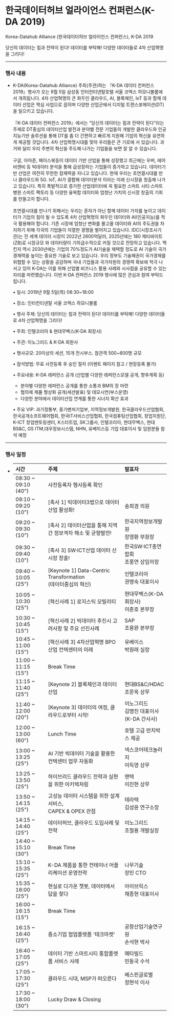 # 한국데이터허브 얼라이언스 컨퍼런스(K-DA 2019)

Korea-Datahub Alliance (한국데이터허브 얼라이언스 컨퍼런스), K-DA 2019

당신의 데이터는 힘과 전략이 된다! 데이터를 부탁해! 다양한 데이터들로 4차 산업혁명을 그리다!

----

### 행사 내용

- K-DA(Korea-Datahub Alliance) 주최(주관)하는 『K-DA 데이터 컨퍼런스 2019』행사가 오는 9월 5일 삼성동 인터컨티넨탈호텔 서울 코엑스 하모니볼룸에서 개최됩니다. 4차 산업혁명의 큰 화두인 클라우드, AI, 블록체인, IoT 등과 함께 데이터 산업은 핵심 사업으로 꼽히며 다양한 산업군에서 디지털 트랜스포메이션(DT)을 일으키고 있습니다.
<br><br>
『K-DA 데이터 컨퍼런스 2019』에서는 “당신의 데이터는 힘과 전략이 된다”라는 주제로 DT중심의 데이터산업 발전과 분야별 전문 기업들의 개발한 클라우드와 인공지능기반 솔루션을 통해 DT를 좀 더 간편하고 빠르게 지원해 기업의 혁신을 유연하게 제공할 것입니다. 4차 산업혁명시대를 맞아 우리들은 큰 기로에 서 있습니다. 과거와 달리 우리 주변의 혁신을 주도해 나가는 기업들을 보면 잘 알 수 있습니다.
<br><br>
구글, 아마존, 페이스북등이 데이터 기반 산업을 통해 성장했고 최근에는 우버, 에어비앤비 등 빅데이터 분석을 통해 급성장하는 기업들이 증가하고 있습니다. 데이터기반 산업은 여전히 무한한 잠재력을 지니고 있습니다. 현재 우리는 초연결시대를 만나 클라우드와 5G. IoT, AI가 결합해 데이터분석 이라는 미래 신시장을 창출해 나가고 있습니다. 특히 폭발적으로 증가한 산업데이터에 꼭 필요한 스마트 시티·스마트 병원 스마트 팩토리 등 다양한 융복합 데이터와 엄청난 가치의 신시장 창출의 기회를 만들고자 합니다.
<br><br>
초연결시대를 만나기 위해서는 우리는 혼자가 아닌 함께 데이터 가치를 높이고 데이터가 기업의 힘이 될 수 있도록 4차 산업혁명의 화두인 데이터와 AI(인공지능)를 적극 활용해야 합니다. 기존 시장에 엄청난 변화를 몰고올 데이터와 AI의 주도권을 차지하기 위해 각국의 기업들이 치열한 경쟁을 벌어지고 있습니다. IDC(시장조사기관)는 전 세계 데이터 시장이 2022년 2600억달러, 2025년에는 180 제타바이트(ZB)로 시장규모 와 데이터량이 기하급수적으로 커질 것으로 전망하고 있습니다. 맥킨지 역시 2030년에는 기업의 70%정도가 AI기술을 채택할 정도로 AI 기술이 국가 경제력을 높이는 중요한 기술로 보고 있습니다. 우리 정부도 기술패권이 국가경제를 위협할 수 있는 상황을 공감하며 국내 기업들과 국가차원의 경쟁력 확보에 적극 나서고 있어 K-DA는 이를 위해 산업별 비즈니스 활용 사례와 시사점을 공유할 수 있는 자리를 마련했습니다. 이번 K-DA 컨퍼런스 2019 행사에 많은 관심과 참여 부탁드립니다.

 

    • 일시: 2019년 9월 5일(목) 08:30~18:00

    • 장소: 인터컨티넨탈 서울 코엑스 하모니볼룸

    • 행사 주제: 당신의 데이터는 힘과 전략이 된다! 데이터를 부탁해! 다양한 데이터들로 4차 산업혁명을 그리다!

    • 주최: 인텔코리아 & 현대무벡스(K-DA 회장사)

    • 주관: 이노그리드 & K-DA 회원사

    • 행사규모: 20이상의 세션, 15개 전시부스. 참관객 500~600명 규모

    • 참석방법: 무료 사전등록 후 승인 절차 (이벤트 페이지 참고 / 현장등록 불가)

    • 주요내용: K-DA 레퍼런스 공개 (산업별 다양한 레퍼런스모델 공개, 향후계획 등)

    - 분야별 다양한 레퍼런스 공개를 통한 소통과 BM의 장 마련
    - 협의체 제품 형상화 공개(세션발표) 및 데모시연(부스운영)
    - 다양한 분야에서 데이터산업 연계를 통한 시너지 확산 효과

    • 주요 VIP: 과기정통부, 중기벤처기업부, 지역정보개발원, 한국클라우드산업협회, 한국공개소프트웨어협회, 한국IT서비스산업협회, 한국컴퓨팅산업협회, 창업지원단, K-ICT 창업멘토링센터, K스타트업, SK그룹사, 인텔코리아, 현대무벡스, 현대BS&C, GS ITM,대우정보시스템, NHN, 유베이스등 기업 대표이사 및 임원분들 참석 예정
    
----

### 행사 일정


-   시간 | 주제 | 발표자
    :-- | :-- | :-- 
    08:30 ~ 09:10 (40") | 사전등록자 행사등록 확인 | 
    09:10 ~ 09:20 (10") | [축사 1] 빅데이터3법으로 데이터산업 활성화! | 송희경 의원	
    09:20 ~ 09:30 (10") | [축사 2] 데이터산업을 통해 지역간 정보격차 해소 및 균형발전! | 한국지역정보개발원 <br> 장영환 부원장
    09:30 ~ 09:40 (10") | [축사 3] SW·ICT산업 데이터 신시장 창출! | 한국SW·ICT총연합회 <br> 조풍연 상임의장	
    09:40 ~ 10:05 (25") | [Keynote 1] Data-Centric Transformation <br> (데이터중심의 혁신) | 인텔코리아 <br> 권명숙 대표이사	
    10:05 ~ 10:30 (25") | [혁신사례 1] 로지스틱 모빌리티 | 현대무벡스(K-DA 회장사) <br> 이춘호 본부장	
    10:30 ~ 10:45 (15") | [혁신사례 2] 빅데이터 추진시 고려사항 및 주요 선진사례 | SAP <br> 조용완 본부장	
    10:45 ~ 11:00 (15") | [혁신사례 3] 4차산업혁명 BPO산업 컨텍센터의 미래 | 유베이스 <br> 박원래 실장	
    11:00 ~ 11:15 (15") | Break Time |
    11:15 ~ 11:40 (25") | [Keynote 2] 블록체인과 데이터산업 | 현대BS&C/HDAC <br> 조문옥 상무	
    11:40 ~ 12:00 (20") | [Keynote 3] 데이터의 여정, 클라우드로부터 시작! | 이노그리드 <br> 김명진 대표이사 <br> (K-DA 간사사)	
    12:00 ~ 13:00 (60") | Lunch Time | 호텔 고급 런치박스 제공	
    13:00 ~ 13:25 (25") | AI 기반 빅데이터 기술을 활용한 컨텍센터 업무 자동화 | 넥스코어테크놀러지 <br> 이득영 상무	
    13:25 ~ 13:50 (25") | 하이브리드 클라우드 전략과 실현을 위한 아키텍처링 | 맨텍 <br> 이진현 상무	
    13:50 ~ 14:15 (25") | 고성능 데이터 시스템을 위한 설계 서비스, <br> CAPEX & OPEX 관점 | 테라텍 <br> 김성윤 연구소장	
    14:15 ~ 14:40 (25") | 데이터허브, 클라우드 도입사례 및 전략 | 이노그리드 <br> 조철용 개발실장	
    14:40 ~ 15:10 (30") | Break Time |
    15:10 ~ 15:35 (25") | K-DA 제품을 통한 컨테이너 어플리케이션 운영전략 | 나무기술 <br> 장민 CTO	
    15:35 ~ 16:00 (25") | 현실로 다가온 챗봇, 데이터에서 답을 찾다 | 아이브릭스 <br> 채종현 대표이사	
    16:00 ~ 16:15 (15") | Break Time | 
    16:15 ~ 16:40 (25") | 중소기업 협업플랫폼 '테크마켓' | 공항산업기술연구원 <br> 손석현 박사	
    16:40 ~ 17:05 (25") | 데이터 기반 스마트시티 통합플랫폼 서비스 사례 | 메타빌드 <br> 민동국 수석	
    17:05 ~ 17:30 (25") | 클라우드 시대, MSP가 떠오른다 | 베스핀글로벌 <br> 정현석 이사	
    17:30 ~ 18:00 (30") | Lucky Draw & Closing | 

